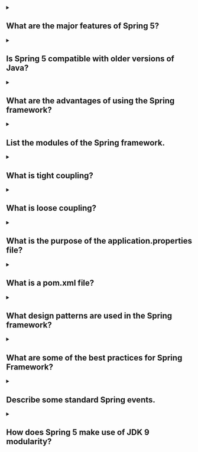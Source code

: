 <details><summary>

## What are the major features of Spring 5?
</summary>

### The major features of Spring 5 are:

## Reactive programming support:
Spring 5 provides support for reactive programming, which is a programming paradigm that is well-suited for building highly scalable and responsive applications.

### Core features upgrades:
Spring 5 has upgraded its core features, such as the Spring MVC framework, to make them more powerful and easier to use.

### Spring WebFlux:
Spring 5 introduces a new functional web framework, Spring WebFlux, which is based on reactive programming.

### Modularity support:
Spring 5 has been redesigned to be more modular, which makes it easier to use and maintain.

### Kotlin language support:
Spring 5 provides full support for the Kotlin programming language, which makes it a more attractive option for developing Spring applications.

### Improved testing support:
Spring 5 has improved its testing support, which makes it easier to write and run unit tests for Spring applications.

### Deprecated support and removed packages:
Spring 5 has deprecated some of its older features and removed some of its older packages. This makes the framework more focused and easier to use.

Overall, Spring 5 is a major release that brings a number of new features and improvements to the Spring framework. These features make Spring 5 a more powerful, scalable, and easier-to-use framework for developing Java applications.
</details>
<details><summary>

## Is Spring 5 compatible with older versions of Java?
</summary>

</details>
<details><summary>

## What are the advantages of using the Spring framework?
</summary>

</details>
<details><summary>

## List the modules of the Spring framework.
</summary>

</details>
<details><summary>

## What is tight coupling?
</summary>

</details>
<details><summary>

## What is loose coupling?
</summary>

</details>
<details><summary>

## What is the purpose of the application.properties file?
</summary>

</details>
<details><summary>

## What is a pom.xml file?
</summary>

</details>
<details><summary>

## What design patterns are used in the Spring framework?
</summary>

</details>
<details><summary>

## What are some of the best practices for Spring Framework?
</summary>

</details>
<details><summary>

## Describe some standard Spring events.
</summary>

</details>
<details><summary>

## How does Spring 5 make use of JDK 9 modularity?
</summary>

</details>
